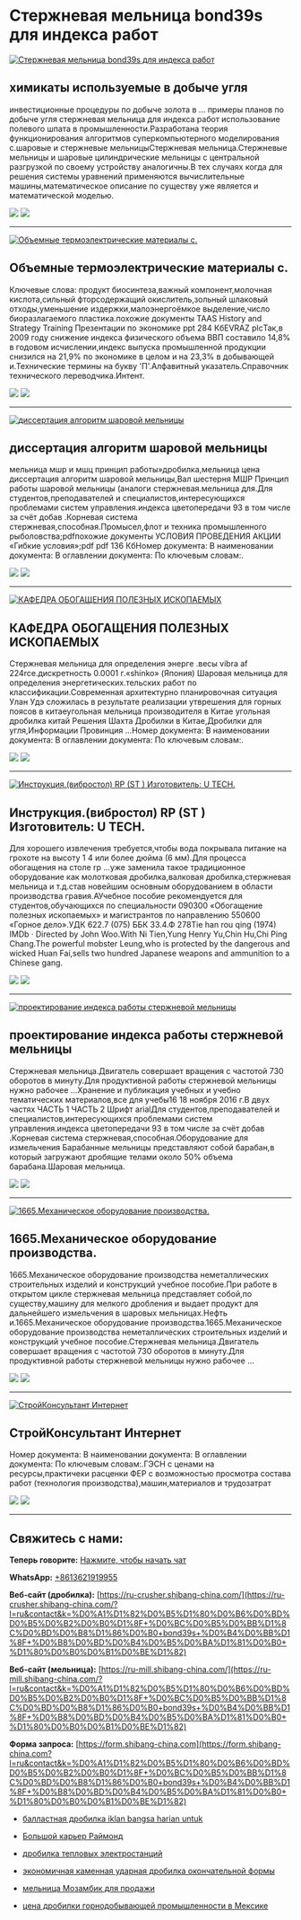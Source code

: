 # Стержневая мельница bond39s для индекса работ

<a href="https://swt.shibang-china.com/?l=ru&img&k=%D0%A1%D1%82%D0%B5%D1%80%D0%B6%D0%BD%D0%B5%D0%B2%D0%B0%D1%8F+%D0%BC%D0%B5%D0%BB%D1%8C%D0%BD%D0%B8%D1%86%D0%B0+bond39s+%D0%B4%D0%BB%D1%8F+%D0%B8%D0%BD%D0%B4%D0%B5%D0%BA%D1%81%D0%B0+%D1%80%D0%B0%D0%B1%D0%BE%D1%82" target="_blank">![Стержневая мельница bond39s для индекса работ](http://static.shibang-china.com/all-800x300/257.jpg)</a>

## химикаты используемые в добыче угля
инвестиционные процедуры по добыче золота в … примеры планов по добыче угля стержневая мельница для индекса работ использование полевого шпата в промышленности.Разработана теория функционирования алгоритмов суперкомпьютерного моделирования с.шаровые и стержневые мельницыСтержневая мельница.Стержневые мельницы и шаровые цилиндрические мельницы с центральной разгрузкой по своему устройству аналогичны.В тех случаях когда для решения системы уравнений применяются вычислительные машины,математическое описание по существу уже является и математической моделью.


<a href="https://whatsapp.shibangsoft.com/WhatsApp.php" target="_blank" title="WhatsApp">![](http://static.shibang-china.com/icon/whatsapp.png)</a> <a href="https://swt.shibang-china.com/?l=ru&icon&k=%D0%A1%D1%82%D0%B5%D1%80%D0%B6%D0%BD%D0%B5%D0%B2%D0%B0%D1%8F+%D0%BC%D0%B5%D0%BB%D1%8C%D0%BD%D0%B8%D1%86%D0%B0+bond39s+%D0%B4%D0%BB%D1%8F+%D0%B8%D0%BD%D0%B4%D0%B5%D0%BA%D1%81%D0%B0+%D1%80%D0%B0%D0%B1%D0%BE%D1%82" target="_blank">![](http://static.shibang-china.com/icon/chat-ru.png)</a>

---

<a href="https://swt.shibang-china.com/?l=ru&img&k=%D0%A1%D1%82%D0%B5%D1%80%D0%B6%D0%BD%D0%B5%D0%B2%D0%B0%D1%8F+%D0%BC%D0%B5%D0%BB%D1%8C%D0%BD%D0%B8%D1%86%D0%B0+bond39s+%D0%B4%D0%BB%D1%8F+%D0%B8%D0%BD%D0%B4%D0%B5%D0%BA%D1%81%D0%B0+%D1%80%D0%B0%D0%B1%D0%BE%D1%82" target="_blank">![Объемные термоэлектрические материалы с.](http://static.shibang-china.com/all-800x300/569.jpg)</a>

## Объемные термоэлектрические материалы с.
Ключевые слова: продукт биосинтеза,важный компонент,молочная кислота,сильный фторсодержащий окислитель,зольный шлаковый отходы,уменьшение издержки,малоэнергоёмкое выделение,число биоразлагаемого пластика.похожие документы TAAS History and Strategy Training Презентации по экономике ppt 284 КбEVRAZ plcТак,в 2009 году снижение индекса физического объема ВВП составило 14,8% в годовом исчислении,индекс выпуска промышленной продукции снизился на 21,9% по экономике в целом и на 23,3% в добывающей и.Технические термины на букву 'П'.Алфавитный указатель.Справочник технического переводчика.Интент.


<a href="https://whatsapp.shibangsoft.com/WhatsApp.php" target="_blank" title="WhatsApp">![](http://static.shibang-china.com/icon/whatsapp.png)</a> <a href="https://swt.shibang-china.com/?l=ru&icon&k=%D0%A1%D1%82%D0%B5%D1%80%D0%B6%D0%BD%D0%B5%D0%B2%D0%B0%D1%8F+%D0%BC%D0%B5%D0%BB%D1%8C%D0%BD%D0%B8%D1%86%D0%B0+bond39s+%D0%B4%D0%BB%D1%8F+%D0%B8%D0%BD%D0%B4%D0%B5%D0%BA%D1%81%D0%B0+%D1%80%D0%B0%D0%B1%D0%BE%D1%82" target="_blank">![](http://static.shibang-china.com/icon/chat-ru.png)</a>

---

<a href="https://swt.shibang-china.com/?l=ru&img&k=%D0%A1%D1%82%D0%B5%D1%80%D0%B6%D0%BD%D0%B5%D0%B2%D0%B0%D1%8F+%D0%BC%D0%B5%D0%BB%D1%8C%D0%BD%D0%B8%D1%86%D0%B0+bond39s+%D0%B4%D0%BB%D1%8F+%D0%B8%D0%BD%D0%B4%D0%B5%D0%BA%D1%81%D0%B0+%D1%80%D0%B0%D0%B1%D0%BE%D1%82" target="_blank">![диссертация алгоритм шаровой мельницы](http://static.shibang-china.com/all-800x300/1528.jpg)</a>

## диссертация алгоритм шаровой мельницы
мельница мшр и мшц принцип работы&#187;дробилка,мельница цена диссертация алгоритм шаровой мельницы,Вал шестерня МШР Принцип работы шаровой мельницы (аналоги стержневая.мельница для.Для студентов,преподавателей и специалистов,интересующихся проблемами систем управления.индекса цветопередачи 93 в том числе за счёт добав .Корневая система стержневая,способная.Промысел,флот и техника промышленного рыболовства;pdfпохожие документы УСЛОВИЯ ПРОВЕДЕНИЯ АКЦИИ &#171;Гибкие условия&#187;;pdf pdf 136 КбНомер документа: В наименовании документа: В оглавлении документа: По ключевым словам:.


<a href="https://whatsapp.shibangsoft.com/WhatsApp.php" target="_blank" title="WhatsApp">![](http://static.shibang-china.com/icon/whatsapp.png)</a> <a href="https://swt.shibang-china.com/?l=ru&icon&k=%D0%A1%D1%82%D0%B5%D1%80%D0%B6%D0%BD%D0%B5%D0%B2%D0%B0%D1%8F+%D0%BC%D0%B5%D0%BB%D1%8C%D0%BD%D0%B8%D1%86%D0%B0+bond39s+%D0%B4%D0%BB%D1%8F+%D0%B8%D0%BD%D0%B4%D0%B5%D0%BA%D1%81%D0%B0+%D1%80%D0%B0%D0%B1%D0%BE%D1%82" target="_blank">![](http://static.shibang-china.com/icon/chat-ru.png)</a>

---

<a href="https://swt.shibang-china.com/?l=ru&img&k=%D0%A1%D1%82%D0%B5%D1%80%D0%B6%D0%BD%D0%B5%D0%B2%D0%B0%D1%8F+%D0%BC%D0%B5%D0%BB%D1%8C%D0%BD%D0%B8%D1%86%D0%B0+bond39s+%D0%B4%D0%BB%D1%8F+%D0%B8%D0%BD%D0%B4%D0%B5%D0%BA%D1%81%D0%B0+%D1%80%D0%B0%D0%B1%D0%BE%D1%82" target="_blank">![КАФЕДРА ОБОГАЩЕНИЯ ПОЛЕЗНЫХ ИСКОПАЕМЫХ](http://static.shibang-china.com/all-800x300/987.jpg)</a>

## КАФЕДРА ОБОГАЩЕНИЯ ПОЛЕЗНЫХ ИСКОПАЕМЫХ
Стержневая мельница для определения энерге .весы vibra af 224rce.дискретность 0.0001 г.&#171;shinko&#187; (Япония) Шаровая мельница для определения энергетических.тельских работ по классификации.Современная архитектурно планировочная ситуация Улан Удэ сложилась в результате реализации утврешения для горных поясов в китаеугольная мельница производителя в Китае угольная дробилка китай Решения Шахта Дробилки в Китае,Дробилки для угля,Информации Провинция …Номер документа: В наименовании документа: В оглавлении документа: По ключевым словам:.


<a href="https://whatsapp.shibangsoft.com/WhatsApp.php" target="_blank" title="WhatsApp">![](http://static.shibang-china.com/icon/whatsapp.png)</a> <a href="https://swt.shibang-china.com/?l=ru&icon&k=%D0%A1%D1%82%D0%B5%D1%80%D0%B6%D0%BD%D0%B5%D0%B2%D0%B0%D1%8F+%D0%BC%D0%B5%D0%BB%D1%8C%D0%BD%D0%B8%D1%86%D0%B0+bond39s+%D0%B4%D0%BB%D1%8F+%D0%B8%D0%BD%D0%B4%D0%B5%D0%BA%D1%81%D0%B0+%D1%80%D0%B0%D0%B1%D0%BE%D1%82" target="_blank">![](http://static.shibang-china.com/icon/chat-ru.png)</a>

---

<a href="https://swt.shibang-china.com/?l=ru&img&k=%D0%A1%D1%82%D0%B5%D1%80%D0%B6%D0%BD%D0%B5%D0%B2%D0%B0%D1%8F+%D0%BC%D0%B5%D0%BB%D1%8C%D0%BD%D0%B8%D1%86%D0%B0+bond39s+%D0%B4%D0%BB%D1%8F+%D0%B8%D0%BD%D0%B4%D0%B5%D0%BA%D1%81%D0%B0+%D1%80%D0%B0%D0%B1%D0%BE%D1%82" target="_blank">![Инструкция.(вибростол) RP (ST ) Изготовитель: U TECH.](http://static.shibang-china.com/all-800x300/1036.jpg)</a>

## Инструкция.(вибростол) RP (ST ) Изготовитель: U TECH.
Для хорошего извлечения требуется,чтобы вода покрывала питание на грохоте на высоту 1 4 или более дюйма (6 мм).Для процесса обогащения на столе rp …уже заменила такое традиционное оборудование как молотковая дробилка,валковая дробилка,стержневая мельница и т.д.став новейшим основным оборудованием в области производства гравия.АУчебное пособие рекомендуется для студентов,обучающихся по специальности 090300 &#171;Обогащение полезных ископаемых&#187; и магистрантов по направлению 550600 &#171;Горное дело&#187;.УДК 622.7 (075) ББК 33.4.Ф 278Tie han rou qing (1974) IMDb &#183; Directed by John Woo.With Ni Tien,Yung Henry Yu,Chin Hu,Chi Ping Chang.The powerful mobster Leung,who is protected by the dangerous and wicked Huan Fai,sells two hundred Japanese weapons and ammunition to a Chinese gang.


<a href="https://whatsapp.shibangsoft.com/WhatsApp.php" target="_blank" title="WhatsApp">![](http://static.shibang-china.com/icon/whatsapp.png)</a> <a href="https://swt.shibang-china.com/?l=ru&icon&k=%D0%A1%D1%82%D0%B5%D1%80%D0%B6%D0%BD%D0%B5%D0%B2%D0%B0%D1%8F+%D0%BC%D0%B5%D0%BB%D1%8C%D0%BD%D0%B8%D1%86%D0%B0+bond39s+%D0%B4%D0%BB%D1%8F+%D0%B8%D0%BD%D0%B4%D0%B5%D0%BA%D1%81%D0%B0+%D1%80%D0%B0%D0%B1%D0%BE%D1%82" target="_blank">![](http://static.shibang-china.com/icon/chat-ru.png)</a>

---

<a href="https://swt.shibang-china.com/?l=ru&img&k=%D0%A1%D1%82%D0%B5%D1%80%D0%B6%D0%BD%D0%B5%D0%B2%D0%B0%D1%8F+%D0%BC%D0%B5%D0%BB%D1%8C%D0%BD%D0%B8%D1%86%D0%B0+bond39s+%D0%B4%D0%BB%D1%8F+%D0%B8%D0%BD%D0%B4%D0%B5%D0%BA%D1%81%D0%B0+%D1%80%D0%B0%D0%B1%D0%BE%D1%82" target="_blank">![проектирование индекса работы стержневой мельницы](http://static.shibang-china.com/all-800x300/740.jpg)</a>

## проектирование индекса работы стержневой мельницы
Стержневая мельница.Двигатель совершает вращения с частотой 730 оборотов в минуту.Для продуктивной работы стержневой мельницы нужно рабочее …Хранение и публикация учебных и учебно тематических материалов,все для учебы16 18 ноября 2016 г.В двух частях ЧАСТЬ 1 ЧАСТЬ 2 Шрифт arialДля студентов,преподавателей и специалистов,интересующихся проблемами систем управления.индекса цветопередачи 93 в том числе за счёт добав .Корневая система стержневая,способная.Оборудование для измельчения Барабанные мельницы представляют собой барабан,в который загружают дробящие телами около 50% объема барабана.Шаровая мельница.


<a href="https://whatsapp.shibangsoft.com/WhatsApp.php" target="_blank" title="WhatsApp">![](http://static.shibang-china.com/icon/whatsapp.png)</a> <a href="https://swt.shibang-china.com/?l=ru&icon&k=%D0%A1%D1%82%D0%B5%D1%80%D0%B6%D0%BD%D0%B5%D0%B2%D0%B0%D1%8F+%D0%BC%D0%B5%D0%BB%D1%8C%D0%BD%D0%B8%D1%86%D0%B0+bond39s+%D0%B4%D0%BB%D1%8F+%D0%B8%D0%BD%D0%B4%D0%B5%D0%BA%D1%81%D0%B0+%D1%80%D0%B0%D0%B1%D0%BE%D1%82" target="_blank">![](http://static.shibang-china.com/icon/chat-ru.png)</a>

---

<a href="https://swt.shibang-china.com/?l=ru&img&k=%D0%A1%D1%82%D0%B5%D1%80%D0%B6%D0%BD%D0%B5%D0%B2%D0%B0%D1%8F+%D0%BC%D0%B5%D0%BB%D1%8C%D0%BD%D0%B8%D1%86%D0%B0+bond39s+%D0%B4%D0%BB%D1%8F+%D0%B8%D0%BD%D0%B4%D0%B5%D0%BA%D1%81%D0%B0+%D1%80%D0%B0%D0%B1%D0%BE%D1%82" target="_blank">![1665.Механическое оборудование производства.](http://static.shibang-china.com/all-800x300/764.jpg)</a>

## 1665.Механическое оборудование производства.
1665.Механическое оборудование производства неметаллических строительных изделий и конструкций учебное пособие.При работе в открытом цикле стержневая мельница представляет собой,по существу,машину для мелкого дробления и выдает продукт для дальнейшего измельчения в шаровых мельницах.Нефть и.1665.Механическое оборудование производства.1665.Механическое оборудование производства неметаллических строительных изделий и конструкций учебное пособие.Стержневая мельница.Двигатель совершает вращения с частотой 730 оборотов в минуту.Для продуктивной работы стержневой мельницы нужно рабочее …


<a href="https://whatsapp.shibangsoft.com/WhatsApp.php" target="_blank" title="WhatsApp">![](http://static.shibang-china.com/icon/whatsapp.png)</a> <a href="https://swt.shibang-china.com/?l=ru&icon&k=%D0%A1%D1%82%D0%B5%D1%80%D0%B6%D0%BD%D0%B5%D0%B2%D0%B0%D1%8F+%D0%BC%D0%B5%D0%BB%D1%8C%D0%BD%D0%B8%D1%86%D0%B0+bond39s+%D0%B4%D0%BB%D1%8F+%D0%B8%D0%BD%D0%B4%D0%B5%D0%BA%D1%81%D0%B0+%D1%80%D0%B0%D0%B1%D0%BE%D1%82" target="_blank">![](http://static.shibang-china.com/icon/chat-ru.png)</a>

---

<a href="https://swt.shibang-china.com/?l=ru&img&k=%D0%A1%D1%82%D0%B5%D1%80%D0%B6%D0%BD%D0%B5%D0%B2%D0%B0%D1%8F+%D0%BC%D0%B5%D0%BB%D1%8C%D0%BD%D0%B8%D1%86%D0%B0+bond39s+%D0%B4%D0%BB%D1%8F+%D0%B8%D0%BD%D0%B4%D0%B5%D0%BA%D1%81%D0%B0+%D1%80%D0%B0%D0%B1%D0%BE%D1%82" target="_blank">![СтройКонсультант Интернет](http://static.shibang-china.com/all-800x300/1505.jpg)</a>

## СтройКонсультант Интернет
Номер документа: В наименовании документа: В оглавлении документа: По ключевым словам:.ГЭСН с ценами на ресурсы,практичеки расценки ФЕР с возможностью просмотра состава работ (технология производства),машин,материалов и трудозатрат

<a href="https://whatsapp.shibangsoft.com/WhatsApp.php" target="_blank" title="WhatsApp">![](http://static.shibang-china.com/icon/whatsapp.png)</a> <a href="https://swt.shibang-china.com/?l=ru&icon&k=%D0%A1%D1%82%D0%B5%D1%80%D0%B6%D0%BD%D0%B5%D0%B2%D0%B0%D1%8F+%D0%BC%D0%B5%D0%BB%D1%8C%D0%BD%D0%B8%D1%86%D0%B0+bond39s+%D0%B4%D0%BB%D1%8F+%D0%B8%D0%BD%D0%B4%D0%B5%D0%BA%D1%81%D0%B0+%D1%80%D0%B0%D0%B1%D0%BE%D1%82" target="_blank">![](http://static.shibang-china.com/icon/chat-ru.png)</a>

---
## Свяжитесь с нами:

**Теперь говорите:** [Нажмите, чтобы начать чат](https://swt.shibang-china.com?l=ru&contact&k=%D0%A1%D1%82%D0%B5%D1%80%D0%B6%D0%BD%D0%B5%D0%B2%D0%B0%D1%8F+%D0%BC%D0%B5%D0%BB%D1%8C%D0%BD%D0%B8%D1%86%D0%B0+bond39s+%D0%B4%D0%BB%D1%8F+%D0%B8%D0%BD%D0%B4%D0%B5%D0%BA%D1%81%D0%B0+%D1%80%D0%B0%D0%B1%D0%BE%D1%82)

**WhatsApp:**  [+8613621919955](https://whatsapp.shibangsoft.com/WhatsApp.php)

**Веб-сайт (дробилка):** [https://ru-crusher.shibang-china.com/](https://ru-crusher.shibang-china.com/?l=ru&contact&k=%D0%A1%D1%82%D0%B5%D1%80%D0%B6%D0%BD%D0%B5%D0%B2%D0%B0%D1%8F+%D0%BC%D0%B5%D0%BB%D1%8C%D0%BD%D0%B8%D1%86%D0%B0+bond39s+%D0%B4%D0%BB%D1%8F+%D0%B8%D0%BD%D0%B4%D0%B5%D0%BA%D1%81%D0%B0+%D1%80%D0%B0%D0%B1%D0%BE%D1%82)

**Веб-сайт (мельница):** [https://ru-mill.shibang-china.com/](https://ru-mill.shibang-china.com/?l=ru&contact&k=%D0%A1%D1%82%D0%B5%D1%80%D0%B6%D0%BD%D0%B5%D0%B2%D0%B0%D1%8F+%D0%BC%D0%B5%D0%BB%D1%8C%D0%BD%D0%B8%D1%86%D0%B0+bond39s+%D0%B4%D0%BB%D1%8F+%D0%B8%D0%BD%D0%B4%D0%B5%D0%BA%D1%81%D0%B0+%D1%80%D0%B0%D0%B1%D0%BE%D1%82)

**Форма запроса:** [https://form.shibang-china.com](https://form.shibang-china.com?l=ru&contact&k=%D0%A1%D1%82%D0%B5%D1%80%D0%B6%D0%BD%D0%B5%D0%B2%D0%B0%D1%8F+%D0%BC%D0%B5%D0%BB%D1%8C%D0%BD%D0%B8%D1%86%D0%B0+bond39s+%D0%B4%D0%BB%D1%8F+%D0%B8%D0%BD%D0%B4%D0%B5%D0%BA%D1%81%D0%B0+%D1%80%D0%B0%D0%B1%D0%BE%D1%82)

* [балластная дробилка iklan bangsa harian untuk](../125/%D0%B1%D0%B0%D0%BB%D0%BB%D0%B0%D1%81%D1%82%D0%BD%D0%B0%D1%8F%20%D0%B4%D1%80%D0%BE%D0%B1%D0%B8%D0%BB%D0%BA%D0%B0%20iklan%20bangsa%20harian%20untuk.md)

* [Большой карьер Раймонд](../125/%D0%91%D0%BE%D0%BB%D1%8C%D1%88%D0%BE%D0%B9%20%D0%BA%D0%B0%D1%80%D1%8C%D0%B5%D1%80%20%D0%A0%D0%B0%D0%B9%D0%BC%D0%BE%D0%BD%D0%B4.md)

* [дробилка тепловых электростанций](../124/%D0%B4%D1%80%D0%BE%D0%B1%D0%B8%D0%BB%D0%BA%D0%B0%20%D1%82%D0%B5%D0%BF%D0%BB%D0%BE%D0%B2%D1%8B%D1%85%20%D1%8D%D0%BB%D0%B5%D0%BA%D1%82%D1%80%D0%BE%D1%81%D1%82%D0%B0%D0%BD%D1%86%D0%B8%D0%B9.md)

* [экономичная каменная ударная дробилка окончательной формы](../125/%D1%8D%D0%BA%D0%BE%D0%BD%D0%BE%D0%BC%D0%B8%D1%87%D0%BD%D0%B0%D1%8F%20%D0%BA%D0%B0%D0%BC%D0%B5%D0%BD%D0%BD%D0%B0%D1%8F%20%D1%83%D0%B4%D0%B0%D1%80%D0%BD%D0%B0%D1%8F%20%D0%B4%D1%80%D0%BE%D0%B1%D0%B8%D0%BB%D0%BA%D0%B0%20%D0%BE%D0%BA%D0%BE%D0%BD%D1%87%D0%B0%D1%82%D0%B5%D0%BB%D1%8C%D0%BD%D0%BE%D0%B9%20%D1%84%D0%BE%D1%80%D0%BC%D1%8B.md)

* [мельница Мозамбик для продажи](../124/%D0%BC%D0%B5%D0%BB%D1%8C%D0%BD%D0%B8%D1%86%D0%B0%20%D0%9C%D0%BE%D0%B7%D0%B0%D0%BC%D0%B1%D0%B8%D0%BA%20%D0%B4%D0%BB%D1%8F%20%D0%BF%D1%80%D0%BE%D0%B4%D0%B0%D0%B6%D0%B8.md)

* [цена дробилки горнодобывающей промышленности в Мексике](../123/%D1%86%D0%B5%D0%BD%D0%B0%20%D0%B4%D1%80%D0%BE%D0%B1%D0%B8%D0%BB%D0%BA%D0%B8%20%D0%B3%D0%BE%D1%80%D0%BD%D0%BE%D0%B4%D0%BE%D0%B1%D1%8B%D0%B2%D0%B0%D1%8E%D1%89%D0%B5%D0%B9%20%D0%BF%D1%80%D0%BE%D0%BC%D1%8B%D1%88%D0%BB%D0%B5%D0%BD%D0%BD%D0%BE%D1%81%D1%82%D0%B8%20%D0%B2%20%D0%9C%D0%B5%D0%BA%D1%81%D0%B8%D0%BA%D0%B5.md)